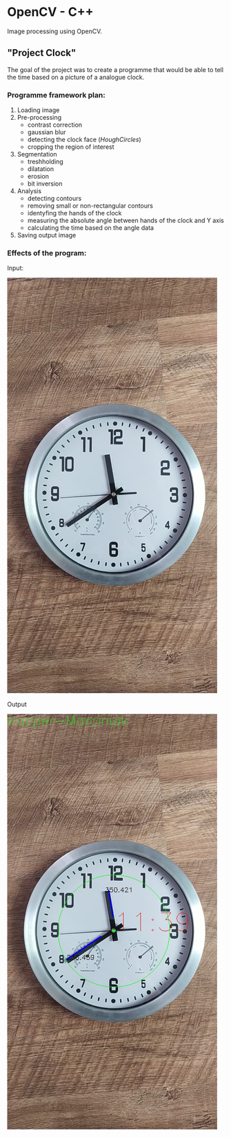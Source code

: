 # OpenCV - C++
Image processing using OpenCV.

## "Project Clock"
The goal of the project was to create a programme that would be able to tell the time based on a picture of a analogue clock.

### Programme framework plan:

1. Loading image
2. Pre-processing
    - contrast correction
    - gaussian blur
    - detecting the clock face (*HoughCircles*)
    - cropping the region of interest
4. Segmentation
    - treshholding
    - dilatation
    - erosion
    - bit inversion
6. Analysis
    - detecting contours
    - removing small or non-rectangular contours
    - identyfing the hands of the clock
    - measuring the absolute angle between hands of the clock and Y axis
    - calculating the time based on the angle data
8. Saving output image

### Effects of the program:
Input:

![Analysis 1](Clock/Pictures/1.jpg)

Output

![Analysis 1 OUT](Clock/Pictures/out_1.jpg)
